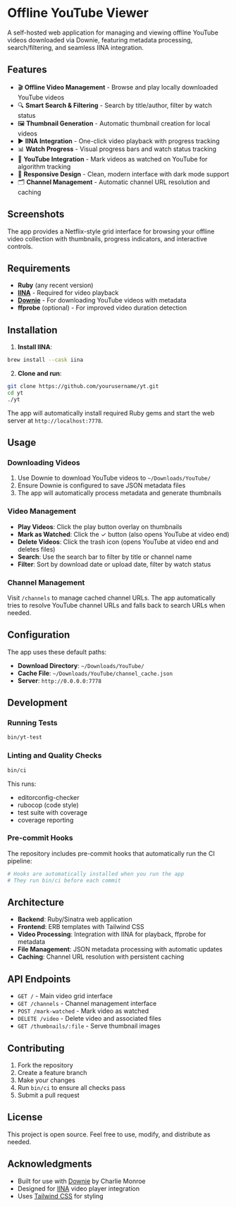 # Offline YouTube Viewer

A self-hosted web application for managing and viewing offline YouTube videos downloaded via Downie, featuring metadata processing, search/filtering, and seamless IINA integration.

## Features

- 🎬 **Offline Video Management** - Browse and play locally downloaded YouTube videos
- 🔍 **Smart Search & Filtering** - Search by title/author, filter by watch status
- 🖼️ **Thumbnail Generation** - Automatic thumbnail creation for local videos
- ▶️ **IINA Integration** - One-click video playback with progress tracking
- 📊 **Watch Progress** - Visual progress bars and watch status tracking
- 🔗 **YouTube Integration** - Mark videos as watched on YouTube for algorithm tracking
- 📱 **Responsive Design** - Clean, modern interface with dark mode support
- 🗂️ **Channel Management** - Automatic channel URL resolution and caching

## Screenshots

The app provides a Netflix-style grid interface for browsing your offline video collection with thumbnails, progress indicators, and interactive controls.

## Requirements

- **Ruby** (any recent version)
- **[IINA](https://iina.io/)** - Required for video playback
- **[Downie](https://software.charliemonroe.net/downie/)** - For downloading YouTube videos with metadata
- **ffprobe** (optional) - For improved video duration detection

## Installation

1. **Install IINA**:
  ```bash
  brew install --cask iina
  ```

2. **Clone and run**:
  ```bash
  git clone https://github.com/yourusername/yt.git
  cd yt
  ./yt
  ```

The app will automatically install required Ruby gems and start the web server at `http://localhost:7778`.

## Usage

### Downloading Videos

1. Use Downie to download YouTube videos to `~/Downloads/YouTube/`
2. Ensure Downie is configured to save JSON metadata files
3. The app will automatically process metadata and generate thumbnails

### Video Management

- **Play Videos**: Click the play button overlay on thumbnails
- **Mark as Watched**: Click the ✓ button (also opens YouTube at video end)
- **Delete Videos**: Click the trash icon (opens YouTube at video end and deletes files)
- **Search**: Use the search bar to filter by title or channel name
- **Filter**: Sort by download date or upload date, filter by watch status

### Channel Management

Visit `/channels` to manage cached channel URLs. The app automatically tries to resolve YouTube channel URLs and falls back to search URLs when needed.

## Configuration

The app uses these default paths:
- **Download Directory**: `~/Downloads/YouTube/`
- **Cache File**: `~/Downloads/YouTube/channel_cache.json`
- **Server**: `http://0.0.0.0:7778`

## Development

### Running Tests

```bash
bin/yt-test
```

### Linting and Quality Checks

```bash
bin/ci
```

This runs:
- editorconfig-checker
- rubocop (code style)
- test suite with coverage
- coverage reporting

### Pre-commit Hooks

The repository includes pre-commit hooks that automatically run the CI pipeline:

```bash
# Hooks are automatically installed when you run the app
# They run bin/ci before each commit
```

## Architecture

- **Backend**: Ruby/Sinatra web application
- **Frontend**: ERB templates with Tailwind CSS
- **Video Processing**: Integration with IINA for playback, ffprobe for metadata
- **File Management**: JSON metadata processing with automatic updates
- **Caching**: Channel URL resolution with persistent caching

## API Endpoints

- `GET /` - Main video grid interface
- `GET /channels` - Channel management interface
- `POST /mark-watched` - Mark video as watched
- `DELETE /video` - Delete video and associated files
- `GET /thumbnails/:file` - Serve thumbnail images

## Contributing

1. Fork the repository
2. Create a feature branch
3. Make your changes
4. Run `bin/ci` to ensure all checks pass
5. Submit a pull request

## License

This project is open source. Feel free to use, modify, and distribute as needed.

## Acknowledgments

- Built for use with [Downie](https://software.charliemonroe.net/downie/) by Charlie Monroe
- Designed for [IINA](https://iina.io/) video player integration
- Uses [Tailwind CSS](https://tailwindcss.com/) for styling

